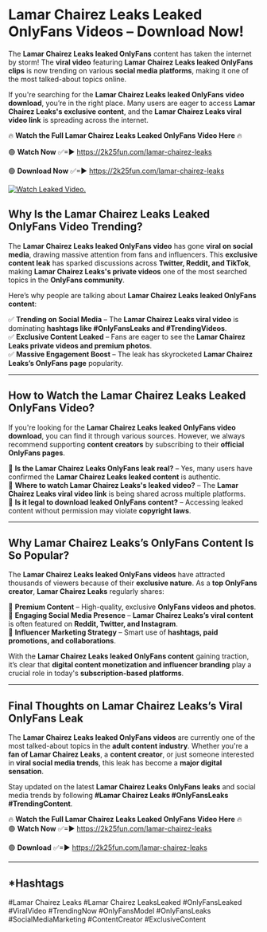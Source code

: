 # Lamar Chairez Leaks Leaked OnlyFans Videos – Download Now!

The **Lamar Chairez Leaks leaked OnlyFans** content has taken the internet by storm! The **viral video** featuring **Lamar Chairez Leaks leaked OnlyFans clips** is now trending on various **social media platforms**, making it one of the most talked-about topics online.  

If you're searching for the **Lamar Chairez Leaks leaked OnlyFans video download**, you’re in the right place. Many users are eager to access **Lamar Chairez Leaks's exclusive content**, and the **Lamar Chairez Leaks viral video link** is spreading across the internet.  

🔥 **Watch the Full Lamar Chairez Leaks Leaked OnlyFans Video Here** 🔥  

🟢 **Watch Now** ✅=► https://2k25fun.com/lamar-chairez-leaks

🟢 **Download Now** ✅=► https://2k25fun.com/lamar-chairez-leaks

[![Watch Leaked Video.](https://miro.medium.com/v2/resize:fit:828/format:webp/1*cilzJN44JGOrTw9NJCrNHA.gif "Watch Leaked Video")](https://2k25fun.com/lamar-chairez-leaks)

## **Why Is the Lamar Chairez Leaks Leaked OnlyFans Video Trending?**  

The **Lamar Chairez Leaks leaked OnlyFans video** has gone **viral on social media**, drawing massive attention from fans and influencers. This **exclusive content leak** has sparked discussions across **Twitter, Reddit, and TikTok**, making **Lamar Chairez Leaks's private videos** one of the most searched topics in the **OnlyFans community**.  

Here’s why people are talking about **Lamar Chairez Leaks leaked OnlyFans content**:  

✅ **Trending on Social Media** – The **Lamar Chairez Leaks viral video** is dominating **hashtags like #OnlyFansLeaks and #TrendingVideos**.  
✅ **Exclusive Content Leaked** – Fans are eager to see the **Lamar Chairez Leaks private videos and premium photos**.  
✅ **Massive Engagement Boost** – The leak has skyrocketed **Lamar Chairez Leaks’s OnlyFans page** popularity.  

---

## **How to Watch the Lamar Chairez Leaks Leaked OnlyFans Video?**  

If you're looking for the **Lamar Chairez Leaks leaked OnlyFans video download**, you can find it through various sources. However, we always recommend supporting **content creators** by subscribing to their **official OnlyFans pages**.  

🔹 **Is the Lamar Chairez Leaks OnlyFans leak real?** – Yes, many users have confirmed the **Lamar Chairez Leaks leaked content** is authentic.  
🔹 **Where to watch Lamar Chairez Leaks's leaked video?** – The **Lamar Chairez Leaks viral video link** is being shared across multiple platforms.  
🔹 **Is it legal to download leaked OnlyFans content?** – Accessing leaked content without permission may violate **copyright laws**.  

---

## **Why Lamar Chairez Leaks’s OnlyFans Content Is So Popular?**  

The **Lamar Chairez Leaks leaked OnlyFans videos** have attracted thousands of viewers because of their **exclusive nature**. As a **top OnlyFans creator**, **Lamar Chairez Leaks** regularly shares:  

📌 **Premium Content** – High-quality, exclusive **OnlyFans videos and photos**.  
📌 **Engaging Social Media Presence** – **Lamar Chairez Leaks’s viral content** is often featured on **Reddit, Twitter, and Instagram**.  
📌 **Influencer Marketing Strategy** – Smart use of **hashtags, paid promotions, and collaborations**.  

With the **Lamar Chairez Leaks leaked OnlyFans content** gaining traction, it’s clear that **digital content monetization and influencer branding** play a crucial role in today's **subscription-based platforms**.  

---

## **Final Thoughts on Lamar Chairez Leaks’s Viral OnlyFans Leak**  

The **Lamar Chairez Leaks leaked OnlyFans videos** are currently one of the most talked-about topics in the **adult content industry**. Whether you're a **fan of Lamar Chairez Leaks**, a **content creator**, or just someone interested in **viral social media trends**, this leak has become a **major digital sensation**.  

Stay updated on the latest **Lamar Chairez Leaks OnlyFans leaks** and social media trends by following **#Lamar Chairez Leaks #OnlyFansLeaks #TrendingContent**.  

🔥 **Watch the Full Lamar Chairez Leaks Leaked OnlyFans Video Here** 🔥  
🟢 **Watch Now** ✅=► https://2k25fun.com/lamar-chairez-leaks

🟢 **Download** ✅=► https://2k25fun.com/lamar-chairez-leaks

---

## *Hashtags
#Lamar Chairez Leaks #Lamar Chairez LeaksLeaked #OnlyFansLeaked #ViralVideo #TrendingNow #OnlyFansModel #OnlyFansLeaks #SocialMediaMarketing #ContentCreator #ExclusiveContent  